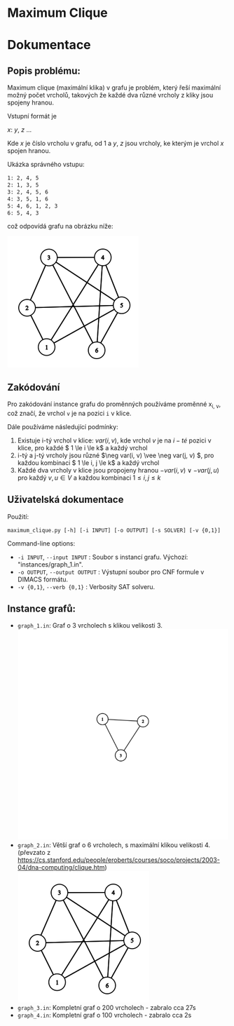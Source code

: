 # Maximum Clique

# Dokumentace

## Popis problému:

Maximum clique (maximální klika) v grafu je problém, který řeší maximální možný počet vrcholů, takových že 
každé dva různé vrcholy z kliky jsou spojeny hranou.

Vstupní formát je

*x*: *y*, *z*
...

Kde *x* je číslo vrcholu v grafu, od 1 a *y*, *z* jsou vrcholy, ke kterým je vrchol *x* spojen hranou.

Ukázka správného vstupu:

```
1: 2, 4, 5
2: 1, 3, 5
3: 2, 4, 5, 6
4: 3, 5, 1, 6
5: 4, 6, 1, 2, 3
6: 5, 4, 3
```
což odpovídá grafu na obrázku níže:

![example input](example-input.png)

## Zakódování

Pro zakódování instance grafu do proměnných používáme proměnné x<sub>i, v</sub>, což značí, že vrchol `v` je na pozici `i` v klice.

Dále používáme následující podmínky:
1) Existuje i-tý vrchol v klice: $var(i, v)$, kde vrchol $v$ je na $i-té$ pozici v klice, pro každé $ 1 \le i \le k$ a každý vrchol
2) i-tý a j-tý vrcholy jsou různé $\neg var(i, v)  \vee \neg var(j, v) $, pro každou kombinaci $ 1 \le i, j \le k$ a každý vrchol
3) Každé dva vrcholy v klice jsou propojeny hranou $-var(i, v) \vee -var(j, u)$ pro každý $v, u \in V$ a každou kombinaci $1 \le i, j \le k$


## Uživatelská dokumentace


Použití: 
```
maximum_clique.py [-h] [-i INPUT] [-o OUTPUT] [-s SOLVER] [-v {0,1}]
```

Command-line options:

* `-i INPUT`, `--input INPUT` : Soubor s instancí grafu. Výchozí: "instances/graph_1.in".
* `-o OUTPUT`, `--output OUTPUT` : Výstupní soubor pro CNF formule v DIMACS formátu.
*  `-v {0,1}`, `--verb {0,1}` :  Verbosity SAT solveru.

## Instance grafů:

* `graph_1.in`: Graf o 3 vrcholech s klikou velikosti 3.
![Graf 3 vrcholy](instances/graph_1.png)
* `graph_2.in`: Větší graf o 6 vrcholech, s maximální klikou velikosti 4. (převzato z https://cs.stanford.edu/people/eroberts/courses/soco/projects/2003-04/dna-computing/clique.htm)
![Graf 6 vrcholů](instances/graph_2.png)
* `graph_3.in`: Kompletní graf o 200 vrcholech - zabralo cca 27s
* `graph_4.in`: Kompletní graf o 100 vrcholech - zabralo cca 2s
